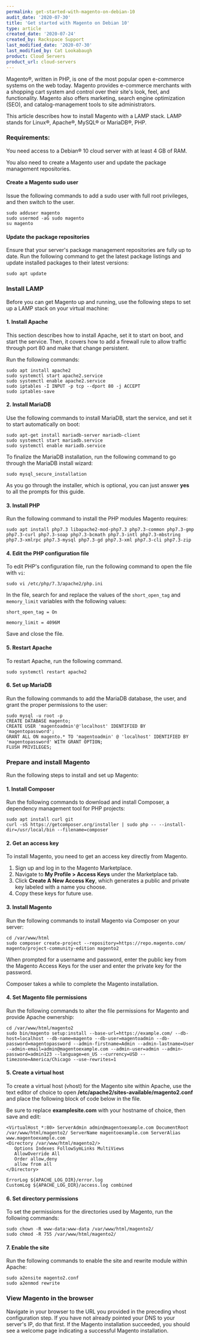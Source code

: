 ```yaml
---
permalink: get-started-with-magento-on-debian-10
audit_date: '2020-07-30'
title: 'Get started with Magento on Debian 10'
type: article
created_date: '2020-07-24'
created_by: Rackspace Support
last_modified_date: '2020-07-30'
last_modified_by: Cat Lookabaugh
product: Cloud Servers
product_url: cloud-servers
---
```


Magento&reg;, written in PHP, is one of the most popular open e-commerce systems on the web today.
Magento provides e-commerce merchants with a shopping cart system and control over their site's look,
feel, and functionality. Magento also offers marketing, search engine optimization (SEO), and
catalog-management tools to site administrators.

This article describes how to install Magento with a LAMP stack. LAMP stands for Linux&reg;, Apache&reg;,
MySQL&reg; or MariaDB&reg;, PHP. 

### Requirements: 

You need access to a Debian&reg; 10 cloud server with at least 4 GB of RAM.

You also need to create a Magento user and update the package management repositories.

#### Create a Magento sudo user

Issue the following commands to add a sudo user with full root privileges, and then switch to the user.

    sudo adduser magento
    sudo usermod -aG sudo magento
    su magento

#### Update the package repositories

Ensure that your server's package management repositories are fully up to date. Run the following command
to get the latest package listings and update installed packages to their latest versions:

    sudo apt update

### Install LAMP

Before you can get Magento up and running, use the following steps to set up a LAMP stack on your virtual machine: 

#### 1. Install Apache

This section describes how to install Apache, set it to start on boot, and start the service. Then, it covers
how to add a firewall rule to allow traffic through port 80 and make that change persistent.

Run the following commands:

    sudo apt install apache2
    sudo systemctl start apache2.service
    sudo systemctl enable apache2.service
    sudo iptables -I INPUT -p tcp --dport 80 -j ACCEPT
    sudo iptables-save

#### 2. Install MariaDB

Use the following commands to install MariaDB, start the service, and set it to start automatically on boot:

    sudo apt-get install mariadb-server mariadb-client
    sudo systemctl start mariadb.service
    sudo systemctl enable mariadb.service

To finalize the MariaDB installation, run the following command to go through the MariaDB install wizard:

    sudo mysql_secure_installation

As you go through the installer, which is optional, you can just answer **yes** to all the prompts for this guide.

#### 3. Install PHP

Run the following command to install the PHP modules Magento requires:

    sudo apt install php7.3 libapache2-mod-php7.3 php7.3-common php7.3-gmp php7.3-curl php7.3-soap php7.3-bcmath php7.3-intl php7.3-mbstring php7.3-xmlrpc php7.3-mysql php7.3-gd php7.3-xml php7.3-cli php7.3-zip

#### 4. Edit the PHP configuration file

To edit PHP's configuration file, run the following command to open the file with `vi`:

    sudo vi /etc/php/7.3/apache2/php.ini

In the file, search for and replace the values of the `short_open_tag` and `memory_limit` variables with the following values:

    short_open_tag = On 

    memory_limit = 4096M

Save and close the file.

#### 5. Restart Apache

To restart Apache, run the following command.

    sudo systemctl restart apache2

#### 6. Set up MariaDB

Run the following commands to add the MariaDB database, the user, and grant the proper permissions to the user:

    sudo mysql -u root -p
    CREATE DATABASE magento;
    CREATE USER 'magentoadmin'@'localhost' IDENTIFIED BY 'magentopassword';
    GRANT ALL ON magento.* TO 'magentoadmin' @ 'localhost' IDENTIFIED BY 'magentopassword' WITH GRANT OPTION;
    FLUSH PRIVILEGES;

### Prepare and install  Magento

Run the following steps to install and set up Magento:

#### 1. Install Composer

Run the following commands to download and install Composer, a dependency management tool for PHP projects:

    sudo apt install curl git
    curl -sS https://getcomposer.org/installer | sudo php -- --install-dir=/usr/local/bin --filename=composer

#### 2. Get an access key

To install Magento, you need to get an access key directly from Magento. 

1. Sign up and log in to the Magento Marketplace. 
2. Navigate to **My Profile > Access Keys** under the Marketplace tab.
3. Click **Create A New Access Key**, which generates a public and private key labeled with a name you choose. 
4. Copy these keys for future use.

#### 3. Install Magento

Run the following commands to install Magento via Composer on your server:

    cd /var/www/html
    sudo composer create-project --repository=https://repo.magento.com/ magento/project-community-edition magento2

When prompted for a username and password, enter the public key from the Magento Access Keys for the
user and enter the private key for the password. 

Composer takes a while to complete the Magento installation.

#### 4. Set Magento file permissions

Run the following commands to alter the file permissions for Magento and provide Apache ownership:

    cd /var/www/html/magento2
    sudo bin/magento setup:install --base-url=https://example.com/ --db-host=localhost --db-name=magento --db-user=magentoadmin --db-password=magentopassword --admin-firstname=Admin --admin-lastname=User --admin-email=admin@magentoexample.com --admin-user=admin --admin-password=admin123 --language=en_US --currency=USD --timezone=America/Chicago --use-rewrites=1

#### 5. Create a virtual host

To create a virtual host (vhost) for the Magento site within Apache, use the text editor of choice to
open **/etc/apache2/sites-available/magento2.conf** and place the following block of code below in the file. 

Be sure to replace **examplesite.com** with your hostname of choice, then save and edit:

    <VirtualHost *:80> ServerAdmin admin@magentoexample.com DocumentRoot /var/www/html/magento2/ ServerName magentoexample.com ServerAlias www.magentoexample.com
    <Directory /var/www/html/magento2/>
       Options Indexes FollowSymLinks MultiViews
       AllowOverride All
       Order allow,deny
       allow from all
    </Directory>

    ErrorLog ${APACHE_LOG_DIR}/error.log
    CustomLog ${APACHE_LOG_DIR}/access.log combined

#### 6. Set directory permissions

To set the permissions for the directories used by Magento, run the following commands:

    sudo chown -R www-data:www-data /var/www/html/magento2/
    sudo chmod -R 755 /var/www/html/magento2/

#### 7. Enable the site

Run the following commands to enable the site and rewrite module within Apache:

    sudo a2ensite magento2.conf
    sudo a2enmod rewrite

### View Magento in the browser

Navigate in your browser to the URL you provided in the preceding vhost configuration step. If you have
not already pointed your DNS to your server's IP, do that first. If the Magento installation succeeded,
you should see a welcome page indicating a successful Magento installation.
